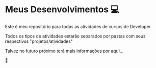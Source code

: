 # Meus Desenvolvimentos :computer:

Este é meu repositório para todas as atividades de cursos de Developer 

Todos os tipos de atividades estarão separados por pastas com seus respectivos "projetos/atividades"

Talvez no futuro próximo terá mais informações por aqui...

:badminton:
